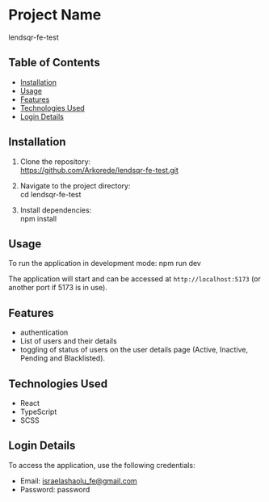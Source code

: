 # Project Name

lendsqr-fe-test

## Table of Contents

- [Installation](#installation)
- [Usage](#usage)
- [Features](#features)
- [Technologies Used](#technologies-used)
- [Login Details](#login-details)

## Installation

1. Clone the repository:  
   https://github.com/Arkorede/lendsqr-fe-test.git

2. Navigate to the project directory:  
   cd lendsqr-fe-test

3. Install dependencies:  
   npm install

## Usage

To run the application in development mode:
npm run dev

The application will start and can be accessed at `http://localhost:5173` (or another port if 5173 is in use).

## Features

- authentication
- List of users and their details
- toggling of status of users on the user details page (Active, Inactive, Pending and Blacklisted).

## Technologies Used

- React
- TypeScript
- SCSS

## Login Details

To access the application, use the following credentials:

- Email: israelashaolu_fe@gmail.com
- Password: password
